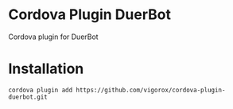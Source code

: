 # Cordova Plugin DuerBot
Cordova plugin for DuerBot

# Installation
```
cordova plugin add https://github.com/vigorox/cordova-plugin-duerbot.git
```